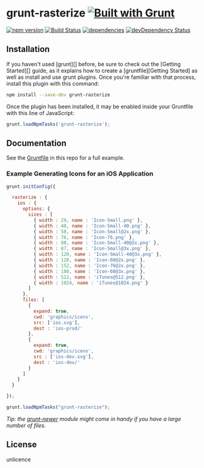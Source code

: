 grunt-rasterize [![Built with Grunt](https://cdn.gruntjs.com/builtwith.png)](http://gruntjs.com/)
===============

[![npm version](https://badge.fury.io/js/grunt-rasterize.svg)](http://badge.fury.io/js/grunt-rasterize)
[![Build Status](https://travis-ci.org/runspired/grunt-rasterize.svg?branch=master)](https://travis-ci.org/runspired/grunt-rasterize)
[![dependencies](https://david-dm.org/runspired/grunt-rasterize.svg)](https://david-dm.org/runspired/grunt-rasterize)
[![devDependency Status](https://david-dm.org/runspired/grunt-rasterize/dev-status.svg)](https://david-dm.org/runspired/grunt-rasterize#info=devDependencies)


## Installation

If you haven't used [grunt][] before, be sure to check out the [Getting Started][] guide, as it explains how to create a [gruntfile][Getting Started] as well as install and use grunt plugins. Once you're familiar with that process, install this plugin with this command:

```sh
npm install --save-dev grunt-rasterize
```

Once the plugin has been installed, it may be enabled inside your Gruntfile with this line of JavaScript:

```js
grunt.loadNpmTasks('grunt-rasterize');
```


## Documentation

See the [Gruntfile](Gruntfile.js) in this repo for a full example.


### Example Generating Icons for an iOS Application

```js
grunt.initConfig({

  rasterize : {
    ios : {
      options: {
        sizes : [
          { width : 29, name : 'Icon-Small.png' },
          { width : 40, name : 'Icon-Small-40.png' },
          { width : 58, name : 'Icon-Small@2x.png' },
          { width : 76, name : 'Icon-76.png' },
          { width : 80, name : 'Icon-Small-40@2x.png' },
          { width : 87, name : 'Icon-Small@3x.png' },
          { width : 120, name : 'Icon-Small-40@3x.png' },
          { width : 120, name : 'Icon-60@2x.png' },
          { width : 152, name : 'Icon-76@2x.png' },
          { width : 180, name : 'Icon-60@3x.png' },
          { width : 512, name : 'iTunes@512.png' },
          { width : 1024, name : 'iTunes@1024.png' }
        ]
      },
      files: [
        {
          expand: true,
          cwd: 'graphics/icons',
          src: ['ios.svg'],
          dest : 'ios-prod/'
        },
        {
          expand: true,
          cwd: 'graphics/icons',
          src : ['ios-dev.svg'],
          dest : 'ios-dev/'
        }
      ]
    }
  }

});

grunt.loadNpmTasks("grunt-rasterize");
```

*Tip: the [grunt-newer](https://github.com/tschaub/grunt-newer) module might come in handy if you have a large number of files.*

## License

unlicence
